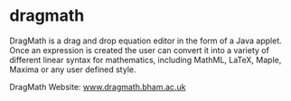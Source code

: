 dragmath
========

DragMath is a drag and drop equation editor in the form of a Java applet. Once an expression is created the user can convert it into a variety of different linear syntax for mathematics, including MathML, LaTeX, Maple, Maxima or any user defined style.

DragMath Website:    www.dragmath.bham.ac.uk
